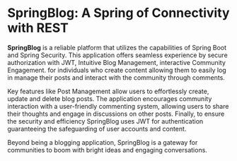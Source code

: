 # SpringBlog: A Spring of Connectivity with REST


**SpringBlog** is a reliable platform that utilizes the capabilities of Spring Boot and Spring Security. This application offers seamless experience by secure authorization with JWT, Intuitive Blog Management, interactive Community Engagement. for individuals who create content allowing them to easily log in manage their posts and interact with the community through comments.

Key features like Post Management allow users to effortlessly create, update and delete blog posts. The application encourages community interaction with a user-friendly commenting system, allowing users to share their thoughts and engage in discussions on other posts. Finally, to ensure the security and efficiency SpringBlog uses JWT for authentication guaranteeing the safeguarding of user accounts and content. 

Beyond being a blogging application, SpringBlog is a gateway for communities to boom with bright ideas and engaging conversations.
